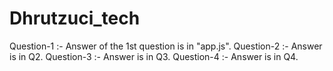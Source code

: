 # Dhrutzuci_tech

Question-1 :- Answer of the 1st question is in "app.js".
Question-2 :- Answer is in Q2.
Question-3 :- Answer is in Q3.
Question-4 :- Answer is in Q4.
